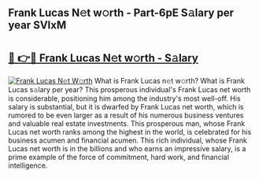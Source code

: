 ## Frank Lucas N𝚎t w𝚘rth - Part-6pE S𝚊lary per year SVIxM

# <h2><a href="http://gc1iiz.nevu.top/?p=Frank+Lucas">🔗 👉🔴 Frank Lucas N𝚎t w𝚘rth - S𝚊lary</a></h2>

[![Frank Lucas N𝚎t W𝚘rth](https://i.imgur.com/Oavwk0R.jpeg)](http://gc1iiz.nevu.top/?p=Frank+Lucas)
What is Frank Lucas n𝚎t w𝚘rth? What is Frank Lucas s𝚊lary per year?
This prosperous individual's Frank Lucas net worth is considerable, positioning him among the industry's most well-off. His salary is substantial, but it is dwarfed by Frank Lucas net worth, which is rumored to be even larger as a result of his numerous business ventures and valuable real estate investments. This prosperous man, whose Frank Lucas net worth ranks among the highest in the world, is celebrated for his business acumen and financial acumen. This rich individual, whose Frank Lucas net worth is in the billions and who earns an impressive salary, is a prime example of the force of commitment, hard work, and financial intelligence.
